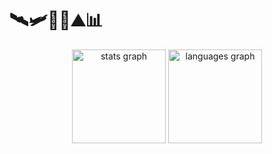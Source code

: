 # 🛰🛩🌲🌳⛰📊

<div align="center">
  <img src="https://github-readme-stats.vercel.app/api?username=colinfabre&hide_title=false&hide_rank=false&show_icons=true&include_all_commits=true&count_private=true&disable_animations=false&theme=swift&locale=en&hide_border=false" height="150" alt="stats graph"  />
  <img src="https://github-readme-stats.vercel.app/api/top-langs?username=colinfabre&locale=en&hide_title=false&layout=compact&card_width=320&langs_count=5&theme=swift&hide_border=false" height="150" alt="languages graph"  />
</div>

